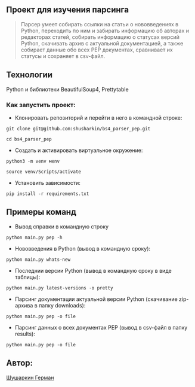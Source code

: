 ## Проект для изучения парсинга

> Парсер умеет собирать ссылки на статьи о нововведениях в Python, переходить по ним и забирать информацию об авторах и
> редакторах статей, собирать информацию о статусах версий Python, скачивать архив с актуальной документацией, а также 
> собирает данные обо всех PEP документах, сравнивает их статусы и сохраняет в csv-файл. 

## Технологии
Python и библиотеки BeautifulSoup4, Prettytable

### Как запустить проект:

+ Клонировать репозиторий и перейти в него в командной строке:

```
git clone git@github.com:shusharkin/bs4_parser_pep.git
```

```
cd bs4_parser_pep
```

+ Cоздать и активировать виртуальное окружение:

```
python3 -m venv мenv
```

```
source venv/Scripts/activate
```

+ Установить зависимости:

```
pip install -r requirements.txt
```

## Примеры команд

+ Вывод справки в командную строку
```
python main.py pep -h
```

+ Нововведения в Python (вывод в командную сроку):
```
python main.py whats-new
```

+ Последнии версии Python (вывод в командную сроку в виде таблицы):
```
python main.py latest-versions -o pretty 
```

+ Парсинг документации актуальной версии Python (скачивание zip-архива в папку downloads):
```
python main.py pep -o file
```

+ Парсинг данных о всех документах PEP (вывод в csv-файл в папку results):
```
python main.py pep -o file
```


## Автор:

[Шушаркин Герман](https://github.com/shusharkin)